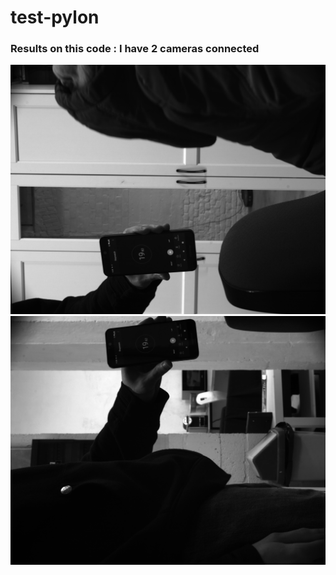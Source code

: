 # test-pylon
### Results on this code : I have 2 cameras connected
![Camera 1](/build/image.png)
![Camera 2](/build/mage.png)
